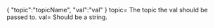 {
    "topic":"topicName",
    "val":"val"
}
topic= The topic the val should be passed to.
val= Should be a string. 